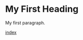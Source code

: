 <!DOCTYPE html>
<html>
<body>

<h1>My First Heading</h1>

<p>My first paragraph.</p>
<a href="index.html">index</a>

</body>
</html>
